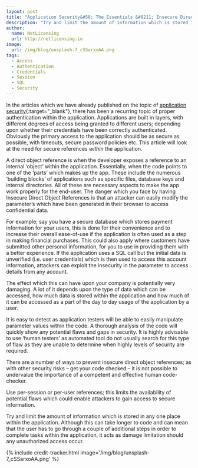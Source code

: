 ```yaml
---
layout: post
title: "Application Security&#58; The Essentials &#8211; Insecure Direct Object References"
description: "Try and limit the amount of information which is stored in any one place within the application"
author:
  name: NetLicensing
  url: http://netlicensing.io
image:
  url: /img/blog/unsplash-7_cSSarxoAA.png
tags:
  - Access
  - Authentication
  - Credentials
  - Session
  - SQL
  - Security
---
```


In the articles which we have already published on the topic of [application security](https://www.google.com/search?q=site%3Anetlicensing.io%20Application%20Security%20Essentials "Application Security Essentials"){:target="_blank"}, there has been a recurring topic of proper authentication within the application. Applications are built in layers, with different degrees of access being granted to different users; depending upon whether their credentials have been correctly authenticated. Obviously the primary access to the application should be as secure as possible, with timeouts, secure password policies etc. This article will look at the need for secure references _within_ the application.

A direct object reference is when the developer exposes a reference to an internal ‘object’ within the application. Essentially, when the code points to one of the ‘parts’ which makes up the app. These include the numerous ‘building blocks’ of applications such as specific files, database keys and internal directories. All of these are necessary aspects to make the app work properly for the end-user. The danger which you face by having Insecure Direct Object References is that an attacker can easily modify the parameter’s which have been generated in their browser to access confidential data.

For example; say you have a secure database which stores payment information for your users, this is done for their convenience and to increase their overall ease-of-use if the application is often used as a step in making financial purchases. This could also apply where customers have submitted other personal information, for you to use in providing them with a better experience. If the application uses a SQL call but the initial data is unverified (i.e. user credentials) which is then used to access this account information, attackers can exploit the insecurity in the parameter to access details from any account.

The effect which this can have upon your company is potentially very damaging. A lot of it depends upon the type of data which can be accessed, how much data is stored within the application and how much of it can be accessed as a part of the day to day usage of the application by a user.

It is easy to detect as application testers will be able to easily manipulate parameter values within the code. A thorough analysis of the code will quickly show any potential flaws and gaps in security. It is highly advisable to use ‘human testers’ as automated tool do not usually search for this type of flaw as they are unable to determine when highly levels of security are required.

There are a number of ways to prevent insecure direct object references; as with other security risks – get your code checked – it is not possible to undervalue the importance of a competent and effective human code-checker.

Use per-session or per-user references; this limits the availability of potential flaws which could enable attackers to gain access to secure information.

Try and limit the amount of information which is stored in any one place within the application. Although this can take longer to code and can mean that the user has to go through a couple of additional steps in order to complete tasks within the application, it acts as damage limitation should any unauthorized access occur.

{% include credit-tracker.html image='/img/blog/unsplash-7_cSSarxoAA.png' %}
